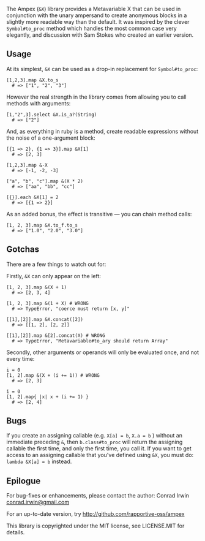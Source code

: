 The Ampex (`&X`) library provides a Metavariable X that can be used in conjunction with the unary ampersand to create anonymous blocks in a slightly more readable way than the default. It was inspired by the clever `Symbol#to_proc` method which handles the most common case very elegantly, and discussion with Sam Stokes who created an earlier version.

Usage
-----

At its simplest, `&X` can be used as a drop-in replacement for `Symbol#to_proc`:

    [1,2,3].map &X.to_s
      # => ["1", "2", "3"]

However the real strength in the library comes from allowing you to call methods with arguments:

    [1,"2",3].select &X.is_a?(String)
      # => ["2"]

And, as everything in ruby is a method, create readable expressions without the noise of a one-argument block:

    [{1 => 2}, {1 => 3}].map &X[1]
      # => [2, 3]

    [1,2,3].map &-X
      # => [-1, -2, -3]

    ["a", "b", "c"].map &(X * 2)
      # => ["aa", "bb", "cc"]

    [{}].each &X[1] = 2
      # => [{1 => 2}]

As an added bonus, the effect is transitive — you can chain method calls:

    [1, 2, 3].map &X.to_f.to_s
      # => ["1.0", "2.0", "3.0"]

Gotchas
-------

There are a few things to watch out for:

Firstly, `&X` can only appear on the left:

    [1, 2, 3].map &(X + 1)
      # => [2, 3, 4]

    [1, 2, 3].map &(1 + X) # WRONG
      # => TypeError, "coerce must return [x, y]"

    [[1],[2]].map &X.concat([2])
      # => [[1, 2], [2, 2]]

    [[1],[2]].map &[2].concat(X) # WRONG
      # => TypeError, "Metavariable#to_ary should return Array"

Secondly, other arguments or operands will only be evaluated once, and not every time:

    i = 0
    [1, 2].map &(X + (i += 1)) # WRONG
      # => [2, 3]

    i = 0
    [1, 2].map{ |x| x + (i += 1) }
      # => [2, 4]

Bugs
----

If you create an assigning callable (e.g. `X[a] = b`, `X.a = b` ) without an immediate preceding `&`, then `b.class#to_proc` will return the assigning callable the first time, and only the first time, you call it. If you want to get access to an assigning callable that you've defined using `&X`, you must do: `lambda &X[a] = b` instead.


Epilogue
--------

For bug-fixes or enhancements, please contact the author: Conrad Irwin <conrad.irwin@gmail.com>

For an up-to-date version, try http://github.com/rapportive-oss/ampex

This library is copyrighted under the MIT license, see LICENSE.MIT for details.
